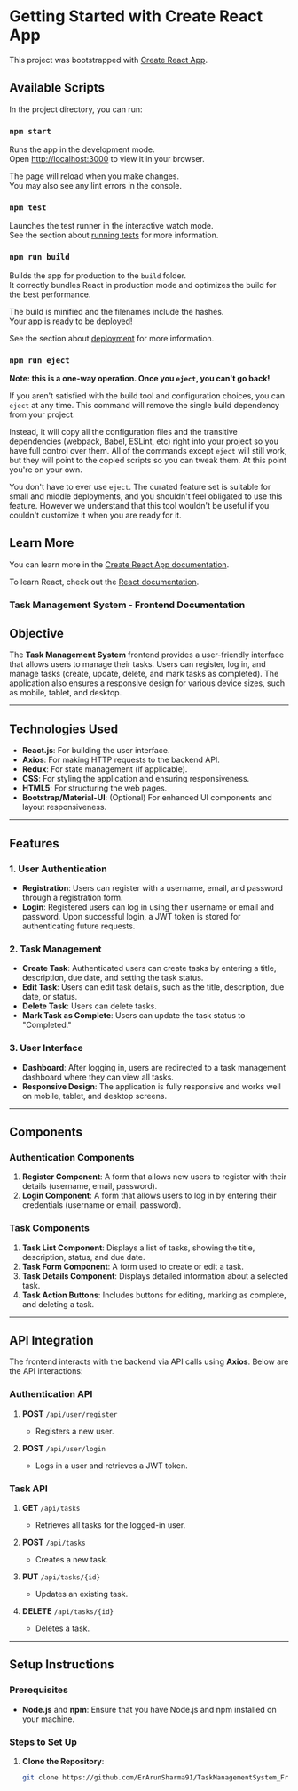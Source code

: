 # Getting Started with Create React App

This project was bootstrapped with [Create React App](https://github.com/facebook/create-react-app).

## Available Scripts

In the project directory, you can run:

### `npm start`

Runs the app in the development mode.\
Open [http://localhost:3000](http://localhost:3000) to view it in your browser.

The page will reload when you make changes.\
You may also see any lint errors in the console.

### `npm test`

Launches the test runner in the interactive watch mode.\
See the section about [running tests](https://facebook.github.io/create-react-app/docs/running-tests) for more information.

### `npm run build`

Builds the app for production to the `build` folder.\
It correctly bundles React in production mode and optimizes the build for the best performance.

The build is minified and the filenames include the hashes.\
Your app is ready to be deployed!

See the section about [deployment](https://facebook.github.io/create-react-app/docs/deployment) for more information.

### `npm run eject`

**Note: this is a one-way operation. Once you `eject`, you can't go back!**

If you aren't satisfied with the build tool and configuration choices, you can `eject` at any time. This command will remove the single build dependency from your project.

Instead, it will copy all the configuration files and the transitive dependencies (webpack, Babel, ESLint, etc) right into your project so you have full control over them. All of the commands except `eject` will still work, but they will point to the copied scripts so you can tweak them. At this point you're on your own.

You don't have to ever use `eject`. The curated feature set is suitable for small and middle deployments, and you shouldn't feel obligated to use this feature. However we understand that this tool wouldn't be useful if you couldn't customize it when you are ready for it.

## Learn More

You can learn more in the [Create React App documentation](https://facebook.github.io/create-react-app/docs/getting-started).

To learn React, check out the [React documentation](https://reactjs.org/).

### Task Management System - Frontend Documentation

## Objective

The **Task Management System** frontend provides a user-friendly interface that allows users to manage their tasks. Users can register, log in, and manage tasks (create, update, delete, and mark tasks as completed). The application also ensures a responsive design for various device sizes, such as mobile, tablet, and desktop.

---

## Technologies Used

- **React.js**: For building the user interface.
- **Axios**: For making HTTP requests to the backend API.
- **Redux**: For state management (if applicable).
- **CSS**: For styling the application and ensuring responsiveness.
- **HTML5**: For structuring the web pages.
- **Bootstrap/Material-UI**: (Optional) For enhanced UI components and layout responsiveness.

---

## Features

### 1. **User Authentication**

- **Registration**: Users can register with a username, email, and password through a registration form.
- **Login**: Registered users can log in using their username or email and password. Upon successful login, a JWT token is stored for authenticating future requests.

### 2. **Task Management**

- **Create Task**: Authenticated users can create tasks by entering a title, description, due date, and setting the task status.
- **Edit Task**: Users can edit task details, such as the title, description, due date, or status.
- **Delete Task**: Users can delete tasks.
- **Mark Task as Complete**: Users can update the task status to "Completed."

### 3. **User Interface**

- **Dashboard**: After logging in, users are redirected to a task management dashboard where they can view all tasks.
- **Responsive Design**: The application is fully responsive and works well on mobile, tablet, and desktop screens.

---

## Components

### **Authentication Components**

1. **Register Component**: A form that allows new users to register with their details (username, email, password).
2. **Login Component**: A form that allows users to log in by entering their credentials (username or email, password).

### **Task Components**

1. **Task List Component**: Displays a list of tasks, showing the title, description, status, and due date.
2. **Task Form Component**: A form used to create or edit a task.
3. **Task Details Component**: Displays detailed information about a selected task.
4. **Task Action Buttons**: Includes buttons for editing, marking as complete, and deleting a task.

---

## API Integration

The frontend interacts with the backend via API calls using **Axios**. Below are the API interactions:

### **Authentication API**

1. **POST** `/api/user/register`

   - Registers a new user.

2. **POST** `/api/user/login`
   - Logs in a user and retrieves a JWT token.

### **Task API**

1. **GET** `/api/tasks`

   - Retrieves all tasks for the logged-in user.

2. **POST** `/api/tasks`

   - Creates a new task.

3. **PUT** `/api/tasks/{id}`

   - Updates an existing task.

4. **DELETE** `/api/tasks/{id}`
   - Deletes a task.

---

## Setup Instructions

### Prerequisites

- **Node.js** and **npm**: Ensure that you have Node.js and npm installed on your machine.

### Steps to Set Up

1. **Clone the Repository**:
   ```bash
   git clone https://github.com/ErArunSharma91/TaskManagementSystem_Frontend.git
   ```
